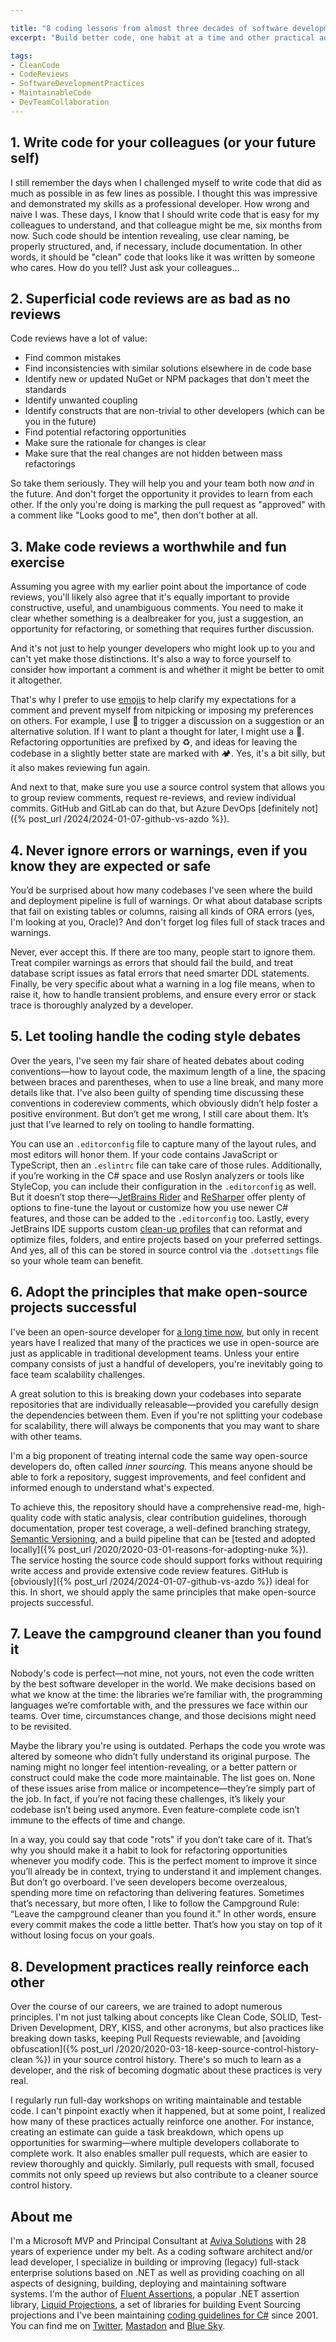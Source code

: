 ```yaml
---

title: "8 coding lessons from almost three decades of software development"
excerpt: "Build better code, one habit at a time and other practical advice to enhance your team’s practices and your future self’s sanity."

tags:
- CleanCode
- CodeReviews
- SoftwareDevelopmentPractices
- MaintainableCode
- DevTeamCollaboration
---
```


## 1. Write code for your colleagues (or your future self)

I still remember the days when I challenged myself to write code that did as much as possible in as few lines as possible. I thought this was impressive and demonstrated my skills as a professional developer. How wrong and naive I was. These days, I know that I should write code that is easy for my colleagues to understand, and that colleague might be me, six months from now. Such code should be intention revealing, use clear naming, be properly structured, and, if necessary, include documentation. In other words, it should be "clean" code that looks like it was written by someone who cares. How do you tell? Just ask your colleagues...

## 2. Superficial code reviews are as bad as no reviews 
Code reviews have a lot of value:

* Find common mistakes 
* Find inconsistencies with similar solutions elsewhere in de code base
* Identify new or updated NuGet or NPM packages that don't meet the standards 
* Identify unwanted coupling
* Identify constructs that are non-trivial to other developers (which can be you in the future) 
* Find potential refactoring opportunities 
* Make sure the rationale for changes is clear 
* Make sure that the real changes are not hidden between mass refactorings

So take them seriously. They will help you and your team both now _and_ in the future. And don't forget the opportunity it provides to learn from each other. If the only you're doing is marking the pull request as "approved" with a comment like "Looks good to me", then don't bother at all.

## 3. Make code reviews a worthwhile and fun exercise

Assuming you agree with my earlier point about the importance of code reviews, you'll likely also agree that it's equally important to provide constructive, useful, and unambiguous comments. You need to make it clear whether something is a dealbreaker for you, just a suggestion, an opportunity for refactoring, or something that requires further discussion.

And it's not just to help younger developers who might look up to you and can't yet make those distinctions. It's also a way to force yourself to consider how important a comment is and whether it might be better to omit it altogether.

That's why I prefer to use [emojis](https://github.com/erikthedeveloper/code-review-emoji-guide) to help clarify my expectations for a comment and prevent myself from nitpicking or imposing my preferences on others. For example, I use 🤔 to trigger a discussion on a suggestion or an alternative solution. If I want to plant a thought for later, I might use a 🌱. Refactoring opportunities are prefixed by ♻️, and ideas for leaving the codebase in a slightly better state are marked with 🏕️. Yes, it's a bit silly, but it also makes reviewing fun again.

And next to that, make sure you use a source control system that allows you to group review comments, request re-reviews, and review individual commits. GitHub and GitLab can do that, but Azure DevOps [definitely not]({% post_url /2024/2024-01-07-github-vs-azdo %}).
 
## 4. Never ignore errors or warnings, even if you know they are expected or safe

You’d be surprised about how many codebases I've seen where the build and deployment pipeline is full of warnings. Or what about database scripts that fail on existing tables or columns, raising all kinds of ORA errors (yes, I'm looking at you, Oracle)? And don't forget log files full of stack traces and warnings.

Never, ever accept this. If there are too many, people start to ignore them. Treat compiler warnings as errors that should fail the build, and treat database script issues as fatal errors that need smarter DDL statements. Finally, be very specific about what a warning in a log file means, when to raise it, how to handle transient problems, and ensure every error or stack trace is thoroughly analyzed by a developer.

## 5. Let tooling handle the coding style debates

Over the years, I've seen my fair share of heated debates about coding conventions—how to layout code, the maximum length of a line, the spacing between braces and parentheses, when to use a line break, and many more details like that. I've also been guilty of spending time discussing these conventions in codereview comments, which obviously didn’t help foster a positive environment. But don’t get me wrong, I still care about them. It’s just that I’ve learned to rely on tooling to handle formatting.
 
You can use an `.editorconfig` file to capture many of the layout rules, and most editors will honor them. If your code contains JavaScript or TypeScript, then an `.eslintrc` file can take care of those rules. Additionally, if you’re working in the C# space and use Roslyn analyzers or tools like StyleCop, you can include their configuration in the `.editorconfig` as well. But it doesn’t stop there—[JetBrains Rider](https://www.jetbrains.com/rider/) and [ReSharper](https://www.jetbrains.com/resharper/) offer plenty of options to fine-tune the layout or customize how you use newer C# features, and those can be added to the `.editorconfig` too. Lastly, every JetBrains IDE supports custom [clean-up profiles](https://www.jetbrains.com/help/rider/Settings_Code_Cleanup.html#cleanup_tasks_for_selected_profile) that can reformat and optimize files, folders, and entire projects based on your preferred settings. And yes, all of this can be stored in source control via the `.dotsettings` file so your whole team can benefit.

## 6. Adopt the principles that make open-source projects successful

I've been an open-source developer for [a long time now](https://github.com/dennisdoomen), but only in recent years have I realized that many of the practices we use in open-source are just as applicable in traditional development teams. Unless your entire company consists of just a handful of developers, you're inevitably going to face team scalability challenges.

A great solution to this is breaking down your codebases into separate repositories that are individually releasable—provided you carefully design the dependencies between them. Even if you're not splitting your codebase for scalability, there will always be components that you may want to share with other teams.
 
I'm a big proponent of treating internal code the same way open-source developers do, often called _inner sourcing_. This means anyone should be able to fork a repository, suggest improvements, and feel confident and informed enough to understand what's expected. 

To achieve this, the repository should have a comprehensive read-me, high-quality code with static analysis, clear contribution guidelines, thorough documentation, proper test coverage, a well-defined branching strategy, [Semantic Versioning](https://semver.org/), and a build pipeline that can be [tested and adopted locally]({% post_url /2020/2020-03-01-reasons-for-adopting-nuke %}). The service hosting the source code should support forks without requiring write access and provide extensive code review features. GitHub is [obviously]({% post_url /2024/2024-01-07-github-vs-azdo %}) ideal for this. In short, we should apply the same principles that make open-source projects successful.

## 7. Leave the campground cleaner than you found it

Nobody's code is perfect—not mine, not yours, not even the code written by the best software developer in the world. We make decisions based on what we know at the time: the libraries we’re familiar with, the programming languages we’re comfortable with, and the pressures we face within our teams. Over time, circumstances change, and those decisions might need to be revisited.

Maybe the library you're using is outdated. Perhaps the code you wrote was altered by someone who didn’t fully understand its original purpose. The naming might no longer feel intention-revealing, or a better pattern or construct could make the code more maintainable. The list goes on. None of these issues arise from malice or incompetence—they’re simply part of the job. In fact, if you’re not facing these challenges, it’s likely your codebase isn’t being used anymore. Even feature-complete code isn’t immune to the effects of time and change.

In a way, you could say that code "rots" if you don’t take care of it. That’s why you should make it a habit to look for refactoring opportunities whenever you modify code. This is the perfect moment to improve it since you’ll already be in context, trying to understand it and implement changes. But don’t go overboard. I’ve seen developers become overzealous, spending more time on refactoring than delivering features. Sometimes that’s necessary, but more often, I like to follow the Campground Rule: “Leave the campground cleaner than you found it.” In other words, ensure every commit makes the code a little better. That’s how you stay on top of it without losing focus on your goals.

## 8. Development practices really reinforce each other

Over the course of our careers, we are trained to adopt numerous principles. I'm not just talking about concepts like Clean Code, SOLID, Test-Driven Development, DRY, KISS, and other acronyms, but also practices like breaking down tasks, keeping Pull Requests reviewable, and [avoiding obfuscation]({% post_url /2020/2020-03-18-keep-source-control-history-clean %}) in your source control history. There's so much to learn as a developer, and the risk of becoming dogmatic about these practices is very real.

I regularly run full-day workshops on writing maintainable and testable code. I can't pinpoint exactly when it happened, but at some point, I realized how many of these practices actually reinforce one another. For instance, creating an estimate can guide a task breakdown, which opens up opportunities for swarming—where multiple developers collaborate to complete work. It also enables smaller pull requests, which are easier to review thoroughly and quickly. Similarly, pull requests with small, focused commits not only speed up reviews but also contribute to a cleaner source control history.

## About me
I'm a Microsoft MVP and Principal Consultant at [Aviva Solutions](https://avivasolutions.nl/) with 28 years of experience under my belt. As a coding software architect and/or lead developer, I specialize in building or improving (legacy) full-stack enterprise solutions based on .NET as well as providing coaching on all aspects of designing, building, deploying and maintaining software systems. I'm the author of [Fluent Assertions](https://www.fluentassertions.com), a popular .NET assertion library, [Liquid Projections](https://www.liquidprojections.net), a set of libraries for building Event Sourcing projections and I've been maintaining [coding guidelines for C#](https://www.csharpcodingguidelines.com) since 2001. You can find me on [Twitter](https://twitter.com/ddoomen), [Mastadon](https://mastodon.social/@ddoomen) and [Blue Sky](https://bsky.app/profile/ddoomen.bsky.social).


